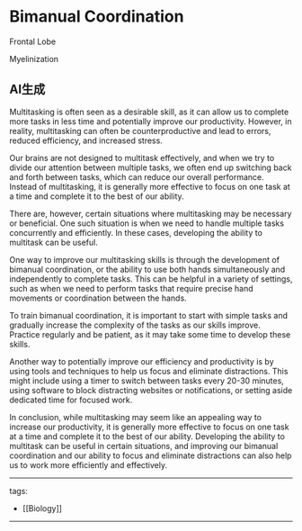 # Bimanual Coordination

Frontal Lobe

Myelinization

## AI生成
Multitasking is often seen as a desirable skill, as it can allow us to complete more tasks in less time and potentially improve our productivity. However, in reality, multitasking can often be counterproductive and lead to errors, reduced efficiency, and increased stress.

Our brains are not designed to multitask effectively, and when we try to divide our attention between multiple tasks, we often end up switching back and forth between tasks, which can reduce our overall performance. Instead of multitasking, it is generally more effective to focus on one task at a time and complete it to the best of our ability.

There are, however, certain situations where multitasking may be necessary or beneficial. One such situation is when we need to handle multiple tasks concurrently and efficiently. In these cases, developing the ability to multitask can be useful.

One way to improve our multitasking skills is through the development of bimanual coordination, or the ability to use both hands simultaneously and independently to complete tasks. This can be helpful in a variety of settings, such as when we need to perform tasks that require precise hand movements or coordination between the hands.

To train bimanual coordination, it is important to start with simple tasks and gradually increase the complexity of the tasks as our skills improve. Practice regularly and be patient, as it may take some time to develop these skills.

Another way to potentially improve our efficiency and productivity is by using tools and techniques to help us focus and eliminate distractions. This might include using a timer to switch between tasks every 20-30 minutes, using software to block distracting websites or notifications, or setting aside dedicated time for focused work.

In conclusion, while multitasking may seem like an appealing way to increase our productivity, it is generally more effective to focus on one task at a time and complete it to the best of our ability. Developing the ability to multitask can be useful in certain situations, and improving our bimanual coordination and our ability to focus and eliminate distractions can also help us to work more efficiently and effectively.

---
tags:
  - [[Biology]]
  
---